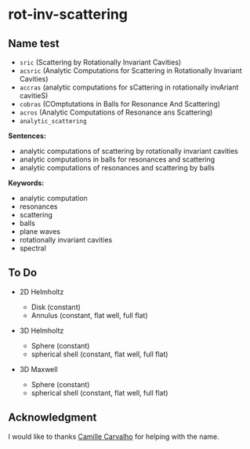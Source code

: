 # rot-inv-scattering

## Name test

- `sric` (Scattering by Rotationally Invariant Cavities)
- `acsric` (Analytic Computations for Scattering in Rotationally Invariant Cavities)
- `accras` (analytic computations for sCattering in rotationally invAriant cavitieS)
- `cobras` (COmptutations in Balls for Resonance And Scattering)
- `acros` (Analytic Computations of Resonance ans Scattering)
- `analytic_scattering`

**Sentences:**

- analytic computations of scattering by rotationally invariant cavities
- analytic computations in balls for resonances and scattering
- analytic computations of resonances and scattering by balls

**Keywords:**

- analytic computation
- resonances
- scattering
- balls
- plane waves
- rotationally invariant cavities
- spectral

## To Do

- 2D Helmholtz

  - Disk (constant)
  - Annulus (constant, flat well, full flat)

- 3D Helmholtz

  - Sphere (constant)
  - spherical shell (constant, flat well, full flat)

- 3D Maxwell

  - Sphere (constant)
  - spherical shell (constant, flat well, full flat)

## Acknowledgment

I would like to thanks [Camille Carvalho](https://github.com/carvalhocamille) for helping with the name.
